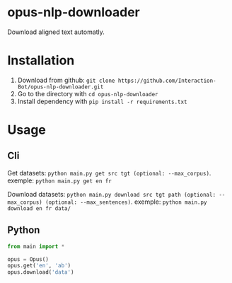 # opus-nlp-downloader

Download aligned text automatly.

# Installation

1) Download from github: `git clone https://github.com/Interaction-Bot/opus-nlp-downloader.git`
2) Go to the directory with `cd opus-nlp-downloader`
3) Install dependency with `pip install -r requirements.txt`

# Usage

## Cli

Get datasets: `python main.py get src tgt (optional: --max_corpus)`.
exemple: `python main.py get en fr`

Download datasets: `python main.py download src tgt path (optional: --max_corpus) (optional: --max_sentences)`.
exemple: `python main.py download en fr data/`

## Python

```py
from main import *

opus = Opus()
opus.get('en', 'ab')
opus.download('data')
```